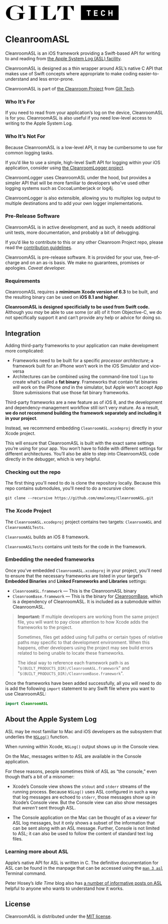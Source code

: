 ![Gilt Tech logo](https://raw.githubusercontent.com/gilt/Cleanroom/master/Assets/gilt-tech-logo.png)

# CleanroomASL

CleanroomASL is an iOS framework providing a Swift-based API for writing to and reading from [the Apple System Log (ASL) facility](#about-the-apple-system-log).

CleanroomASL is designed as a thin wrapper around ASL’s native C API that makes use of Swift concepts where appropriate to make coding easier-to-understand and less error-prone.

CleanroomASL is part of [the Cleanroom Project](http://github.com/gilt/Cleanroom) from [Gilt Tech](http://tech.gilt.com).

### Who It’s For

If you need to read from your application’s log on the device, CleanroomASL is for you. CleanroomASL is also useful if you need low-level access to writing to the Apple System Log.

### Who It’s Not For

Because CleanroomASL is a low-level API, it may be cumbersome to use for common logging tasks.

If you’d like to use a simple, high-level Swift API for logging within your iOS application, consider using [the CleanroomLogger project]().

CleanroomLogger uses CleanroomASL under the hood, but provides a simpler API that will be more familiar to developers who’ve used other logging systems such as CocoaLumberjack or log4j.

CleanroomLogger is also extensible, allowing you to multiplex log output to multiple destinations and to add your own logger implementations.

### Pre-Release Software

CleanroomASL is in active development, and as such, it needs additional unit tests, more documentation, and probably a bit of debugging.

If you’d like to contribute to this or any other Cleanroom Project repo, please read the [contribution guidelines](https://github.com/gilt/Cleanroom#contributing-to-the-cleanroom-project).

CleanroomASL is pre-release software. It is provided for your use, free-of-charge and on an as-is basis. We make no guarantees, promises or apologies. *Caveat developer.*

### Requirements

CleanroomASL requires a **mimimum Xcode version of 6.3** to be built, and the resulting binary can be used on **iOS 8.1 and higher**.

**CleanroomASL is designed specificially to be used from Swift code.** Although you *may* be able to use some (or all) of it from Objective-C, we do not specifically support it and can’t provide any help or advice for doing so.

## Integration

Adding third-party frameworks to your application can make development more complicated:

- Frameworks need to be built for a specific *processor architecture*; a framework built for an iPhone won’t work in the iOS Simulator and vice-versa
- Architectures can be combined using the command-line tool `lipo` to create what’s called a **fat binary**. Frameworks that contain fat binaries *will* work on the iPhone *and* in the simulator, but Apple won’t accept App Store submissions that use those fat binary frameworks.

Third-party frameworks are a new feature as of iOS 8, and the development and dependency-management workflow still isn’t very mature. As a result, **we do not recommend building the framework separately and including it in your project**.

Instead, we recommend embedding `CleanroomASL.xcodeproj` directly in your Xcode project.

This will ensure that CleanroomASL is built with the exact same settings you’re using for your app. You won’t have to fiddle with different settings for different architectures. You’ll also be able to step into CleanroomASL code directly in the debugger, which is very helpful.

### Checking out the repo

The first thing you'll need to do is clone the repository locally. Because this repo contains submodules, you'll need to do a recursive clone:

```
git clone --recursive https://github.com/emaloney/CleanroomASL.git
```

### The Xcode Project

The `CleanroomASL.xcodeproj` project contains two targets: `CleanroomASL` and `CleanroomASLTests`.

`CleanroomASL` builds an iOS 8 framework.

`CleanroomASLTests` contains unit tests for the code in the framework.

### Embedding the needed frameworks

Once you’ve embedded `CleanroomASL.xcodeproj` in your project, you'll need to ensure that the necessary frameworks are listed in your target’s **Embedded Binaries** and **Linked Frameworks and Libraries** settings:

- `CleanroomASL.framework` — This is the CleanroomASL binary
- `CleanroomBase.framework` — This is the binary for [CleanroomBase](https://github.com/emaloney/CleanroomBase), which is a dependency of CleanroomASL. It is included as a submodule within CleanroomASL.

> **Important:** If multiple developers are working from the same project file, you will want to pay close attention to how Xcode adds the frameworks to the project.
>
> Sometimes, files get added using full paths or certain types of relative paths may specific to that development environment. When this happens, other developers using the project may see build errors related to being unable to locate these frameworks.
>
> The ideal way to reference each framework path is as "`$(BUILT_PRODUCTS_DIR)/CleanroomASL.framework`" and "`$(BUILT_PRODUCTS_DIR)/CleanroomBase.framework`".

Once the frameworks have been added successfully, all you will need to do is add the following `import` statement to any Swift file where you want to use CleanroomASL:

```swift
import CleanroomASL
```

## About the Apple System Log

ASL may be most familiar to Mac and iOS developers as the subsystem that underlies the [`NSLog()`](https://developer.apple.com/library/ios/documentation/Cocoa/Reference/Foundation/Miscellaneous/Foundation_Functions/index.html#//apple_ref/c/func/NSLog) function.

When running within Xcode, `NSLog()` output shows up in the Console view.

On the Mac, messages written to ASL are available in the Console application.

For these reasons, people sometimes think of ASL as “the console,” even though that’s a bit of a misnomer:

- Xcode’s Console view shows the  `stdout` and `stderr` streams of the running process. Because `NSLog()` uses ASL configured in such a way that log messages are echoed to `stderr`, those messages show up in Xcode’s Console view. But the Console view can also show messages that *weren’t* sent through ASL.

- The Console application on the Mac can be thought of as a *viewer* for ASL log messages, but it only shows a subset of the information that can be sent along with an ASL message. Further, Console is not limited to ASL; it can also be used to follow the content of standard text log files.

### Learning more about ASL

Apple’s native API for ASL is written in C. The definitive documentation for ASL can be found in the manpage that can be accessed using the [`man 3 asl`](https://developer.apple.com/library/mac/documentation/Darwin/Reference/ManPages/man3/asl.3.html) Terminal command.

Peter Hosey’s *Idle Time* blog also has [a number of informative posts on ASL](http://boredzo.org/blog/archives/category/programming/apple-system-logger) helpful to anyone who wants to understand how it works.

## License

CleanroomASL is distributed under the [MIT license](LICENSE).

